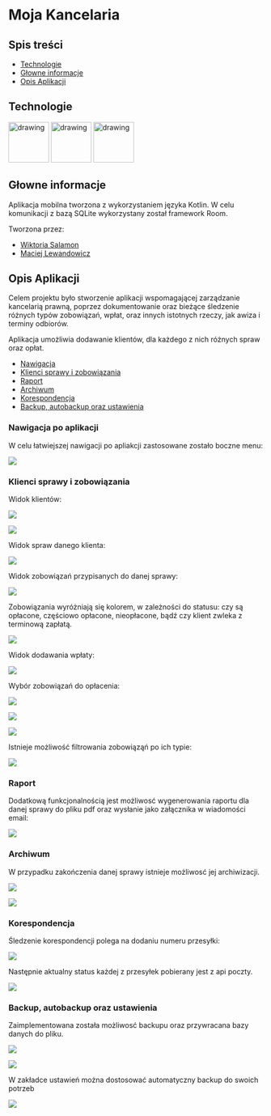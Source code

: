 # Moja Kancelaria

## Spis treści
* [Technologie](#technologie)
* [Głowne informacje](#głowne-informacje)
* [Opis Aplikacji](#opis-aplikacji)



## Technologie
<img src="https://www.android.com/static/2016/img/share/andy-sm.png" alt="drawing" height=80px/>
<img src="https://bugfender.com/wp-content/uploads/2017/06/kotlin-featured.png" alt="drawing" height=80px/>
<img src="https://upload.wikimedia.org/wikipedia/commons/thumb/3/38/SQLite370.svg/1200px-SQLite370.svg.png" alt="drawing" height=80px/>


## Głowne informacje
Aplikacja mobilna tworzona z wykorzystaniem języka Kotlin. W celu komunikacji z bazą SQLite wykorzystany
został framework Room. 


Tworzona przez:
* [Wiktoria Salamon](https://github.com/wikk2207)
* [Maciej Lewandowicz](https://github.com/sasuke5055)


## Opis Aplikacji
Celem projektu było stworzenie aplikacji wspomagającej zarządzanie kancelarią prawną, poprzez dokumentowanie oraz bieżące śledzenie
różnych typów zobowiązań, wpłat, oraz innych istotnych rzeczy, jak awiza i terminy odbiorów. 

Aplikacja umożliwia dodawanie klientów, dla każdego z nich różnych spraw oraz opłat. 

* [Nawigacja](#nawigacja-po-aplikacji)
* [Klienci sprawy i zobowiązania](#klienci-sprawy-i-zobowiązania)
* [Raport](#raport)
* [Archiwum](#archiwum)
* [Korespondencja](#korespondencja)
* [Backup, autobackup oraz ustawienia](#backup-autobackup-oraz-ustawienia)

### Nawigacja po aplikacji

W celu łatwiejszej nawigacji po apliakcji zastosowane zostało boczne menu:

![](Images/11.png)

### Klienci sprawy i zobowiązania

Widok klientów:

![](Images/1.png)

![](Images/2.png)

Widok spraw danego klienta:

![](Images/3.png)

Widok zobowiązań przypisanych do danej sprawy:

![](Images/4.png)

Zobowiązania wyróżniają się kolorem, w zależności do statusu: czy są opłacone, częściowo opłacone, nieopłacone, bądź
czy klient zwleka z terminową zapłatą.

![](Images/9.png)

Widok dodawania wpłaty: 

![](Images/7.png)

Wybór zobowiązań do opłacenia:

![](Images/5.png)

![](Images/6.png)


![](Images/8.png)

Istnieje możliwość filtrowania zobowiąząń po ich typie:

![](Images/10.png)

### Raport

Dodatkową funkcjonalnością jest możliwosć wygenerowania raportu dla danej sprawy do pliku pdf oraz wysłanie 
jako załącznika w wiadomości email:


![](Images/13.png)

### Archiwum


W przypadku zakończenia danej sprawy istnieje możliwosć jej archiwizacji. 

![](Images/14.png)

![](Images/15.png)

### Korespondencja

Śledzenie korespondencji polega na dodaniu numeru przesyłki:

![](Images/33.png)

Następnie aktualny status każdej z przesyłek pobierany jest z api poczty.

![](Images/16.png)

### Backup, autobackup oraz ustawienia

Zaimplementowana została możliwosć backupu oraz przywracana bazy danych do pliku. 

![](Images/21.png)


![](Images/23.png)

W zakładce ustawień można dostosować automatyczny backup do swoich potrzeb

![](Images/22.png)








